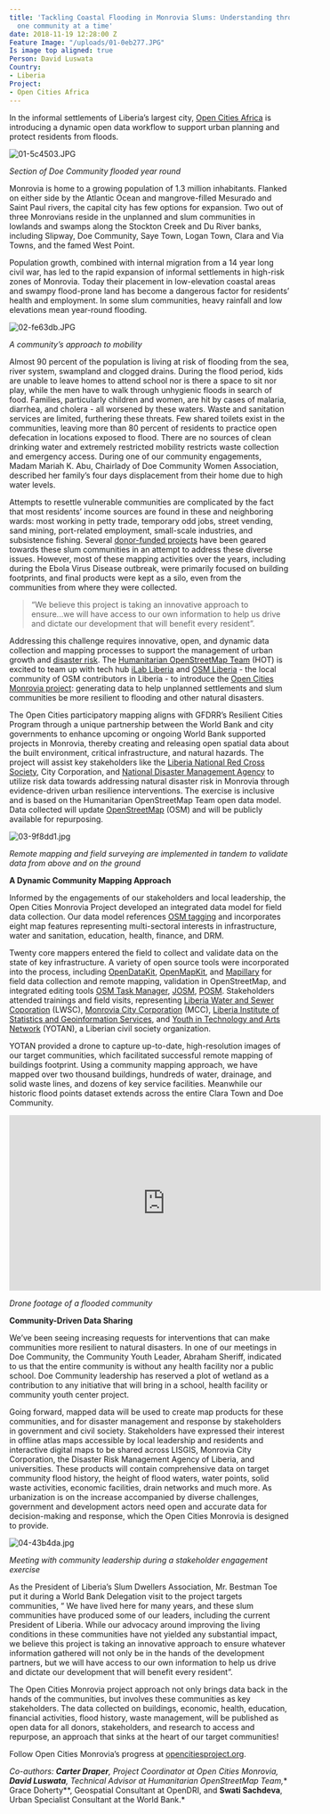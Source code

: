 ```yaml
---
title: 'Tackling Coastal Flooding in Monrovia Slums: Understanding through partnerships,
  one community at a time'
date: 2018-11-19 12:28:00 Z
Feature Image: "/uploads/01-0eb277.JPG"
Is image top aligned: true
Person: David Luswata
Country:
- Liberia
Project:
- Open Cities Africa
---
```


In the informal settlements of Liberia’s largest city, [Open Cities Africa](http://opencitiesproject.org) is introducing a dynamic open data workflow to support urban planning and protect residents from floods.

![01-5c4503.JPG](/uploads/01-5c4503.JPG)

*Section of Doe Community flooded year round*

Monrovia is home to a growing population of 1.3 million inhabitants. Flanked on either side by the Atlantic Ocean and mangrove-filled Mesurado and Saint Paul rivers, the capital city has few options for expansion. Two out of three Monrovians reside in the unplanned and slum communities in lowlands and swamps along the Stockton Creek and Du River banks, including Slipway, Doe Community, Saye Town, Logan Town, Clara and Via Towns, and the famed West Point.

Population growth, combined with internal migration from a 14 year long civil war, has led to the rapid expansion of informal settlements in high-risk zones of Monrovia. Today their placement in low-elevation coastal areas and swampy flood-prone land has become a dangerous factor for residents’ health and employment. In some slum communities, heavy rainfall and low elevations mean year-round flooding.

![02-fe63db.JPG](/uploads/02-fe63db.JPG)

*A community’s approach to mobility*

Almost 90 percent of the population is living at risk of flooding from the sea, river system, swampland and clogged drains. During the flood period, kids are unable to leave homes to attend school nor is there a space to sit nor play, while the men have to walk through unhygienic floods in search of food. Families, particularly children and women, are hit by cases of malaria, diarrhea, and cholera - all worsened by these waters. Waste and sanitation services are limited, furthering these threats. Few shared toilets exist in the communities, leaving more than 80 percent of residents to practice open defecation in locations exposed to flood. There are no sources of clean drinking water and extremely restricted mobility restricts waste collection and emergency access. During one of our community engagements, Madam Mariah K. Abu, Chairlady of Doe Community Women Association, described her family’s four days displacement from their home due to high water levels.

Attempts to resettle vulnerable communities are complicated by the fact that most residents’ income sources are found in these and neighboring wards: most working in petty trade, temporary odd jobs, street vending, sand mining, port-related employment, small-scale industries,  and subsistence fishing. Several [donor-funded projects](http://knowyourcity.info/explore-our-data/country/?country=liberia) have been geared towards these slum communities in an attempt to address these diverse issues. However, most of these mapping activities over the years, including during the Ebola Virus Disease outbreak, were primarily focused on building footprints, and final products were kept as a silo, even from the communities from where they were collected.

> “We believe this project is taking an innovative approach to ensure...we will have access to our own information to help us drive and dictate our development that will benefit every resident”.

Addressing this challenge requires innovative, open, and dynamic data collection and mapping processes to support the management of urban growth and [disaster risk](https://www.gfdrr.org/index.php/en/acp-eu/strengthening-disaster-risk-management-in-liberia). The [Humanitarian OpenStreetMap Team](https://www.hotosm.org/) (HOT) is excited to team up with tech hub [iLab Liberia](https://www.ilabliberia.org/) and [OSM Liberia](https://twitter.com/osmliberia) - the local community of OSM contributors in Liberia - to introduce the [Open Cities Monrovia project](https://opencitiesproject.org/monrovia/): generating data to help unplanned settlements and slum communities be more resilient to flooding and other natural disasters.

The Open Cities participatory mapping aligns with GFDRR’s Resilient Cities Program through a unique partnership between the World Bank and city governments to enhance upcoming or ongoing World Bank supported projects in Monrovia, thereby creating and releasing open spatial data about the built environment, critical infrastructure, and natural hazards. The project will assist key stakeholders like the [Liberia National Red Cross Society](https://www.icrc.org/en/where-we-work/africa/liberia), City Corporation, and [National Disaster Management Agency](http://ndmaliberia.org/) to utilize risk data towards addressing natural disaster risk in Monrovia through evidence-driven urban resilience interventions. The exercise is inclusive and is based on the Humanitarian OpenStreetMap Team open data model. Data collected will update [OpenStreetMap](https://www.openstreetmap.org/) (OSM) and will be publicly available for repurposing.

![03-9f8dd1.jpg](/uploads/03-9f8dd1.jpg)

*Remote mapping and field surveying are implemented in tandem to validate data from above and on the ground*

**A Dynamic Community Mapping Approach**

Informed by the engagements of our stakeholders and local leadership, the Open Cities Monrovia Project developed an integrated data model for field data collection. Our data model references [OSM tagging](https://wiki.openstreetmap.org/wiki/Map_Features) and incorporates eight map features representing multi-sectoral interests in infrastructure, water and sanitation, education, health, finance, and DRM.

Twenty core mappers entered the field to collect and validate data on the state of key infrastructure. A variety of open source tools were incorporated into the process, including [OpenDataKit](https://opendatakit.org/), [OpenMapKit](http://openmapkit.org/), and [Mapillary](https://www.mapillary.com) for field data collection and remote mapping, validation in OpenStreetMap, and integrated editing tools [OSM Task Manager](https://tasks.hotosm.org/contribute?difficulty=ALL&text=OCA-Monrovia), [JOSM](https://josm.openstreetmap.de/), [POSM](https://wiki.openstreetmap.org/wiki/Portable_OpenStreetMap). Stakeholders attended trainings and field visits, representing [Liberia Water and Sewer Coporation](http://www.lwsc.gov.lr/) (LWSC), [Monrovia City Corporation](https://monroviacitycorporation.wordpress.com/) (MCC), [Liberia Institute of Statistics and Geoinformation Services](https://www.lisgis.net/), and [Youth in Technology and Arts Network](https://www.facebook.com/yotaninspire/) (YOTAN), a Liberian civil society organization.

YOTAN provided a drone to capture up-to-date, high-resolution images of our target communities, which facilitated successful remote mapping of buildings footprint. Using a community mapping approach, we have mapped over two thousand buildings, hundreds of water, drainage, and solid waste lines, and dozens of key service facilities. Meanwhile our historic flood points dataset extends across the entire Clara Town and Doe Community.

<iframe width="560" height="315" src="https://www.youtube.com/embed/vzMcfJpIax4" frameborder="0" allow="accelerometer; autoplay; encrypted-media; gyroscope; picture-in-picture" allowfullscreen></iframe>

*Drone footage of a flooded community*

**Community-Driven Data Sharing**

We’ve been seeing increasing requests for interventions that can make communities more resilient to natural disasters. In one of our meetings in Doe Community, the Community Youth Leader, Abraham Sheriff, indicated to us that the entire community is without any health facility nor a public school. Doe Community leadership has reserved a plot of wetland as a contribution to any initiative that will bring in a school, health facility or community youth center project.

Going forward, mapped data will be used to create map products for these communities, and for disaster management and response by stakeholders in government and civil society. Stakeholders have expressed their interest in offline atlas maps accessible by local leadership and residents and interactive digital maps to be shared across LISGIS, Monrovia City Corporation, the Disaster Risk Management Agency of Liberia, and universities. These products will contain comprehensive data on target community flood history, the height of flood waters, water points, solid waste activities, economic facilities, drain networks and much more. As urbanization is on the increase accompanied by diverse challenges, government and development actors need open and accurate data for decision-making and response, which the Open Cities Monrovia is designed to provide.

![04-43b4da.jpg](/uploads/04-43b4da.jpg)

*Meeting with community leadership during a stakeholder engagement exercise*

As the President of Liberia’s Slum Dwellers Association, Mr. Bestman Toe put it during a World Bank Delegation visit to the project targets communities, “ We have lived here for many years, and these slum communities have produced some of our leaders, including the current President of Liberia. While our advocacy around improving the living conditions in these communities have not yielded any substantial impact, we believe this project is taking an innovative approach to ensure whatever information gathered will not only be in the hands of the development partners, but we will have access to our own information to help us drive and dictate our development that will benefit every resident”.

The Open Cities Monrovia project approach not only brings data back in the hands of the communities, but involves these communities as key stakeholders. The data collected on buildings, economic, health, education, financial activities, flood history, waste management, will be published as open data for all donors, stakeholders, and research to access and repurpose, an approach that sinks at the heart of our target communities!

Follow Open Cities Monrovia’s progress at [opencitiesproject.org](https://opencitiesproject.org/monrovia/).

*Co-authors: **Carter Draper**, Project Coordinator at Open Cities Monrovia, **David Luswata**, Technical Advisor at Humanitarian OpenStreetMap Team,*\* Grace Doherty\*\*, Geospatial Consultant at OpenDRI, and **Swati Sachdeva**, Urban Specialist Consultant at the World Bank.\*
